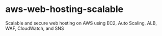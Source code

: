 # aws-web-hosting-scalable
Scalable and secure web hosting on AWS using EC2, Auto Scaling, ALB, WAF, CloudWatch, and SNS
